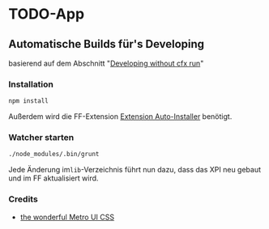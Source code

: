# TODO-App

## Automatische Builds für's Developing

basierend auf dem Abschnitt "[Developing without cfx run](https://developer.mozilla.org/en-US/Add-ons/SDK/Tutorials/Getting_started)"


### Installation

```sh
npm install
```

Außerdem wird die FF-Extension [Extension Auto-Installer](https://addons.mozilla.org/en-US/firefox/addon/autoinstaller/)
benötigt.

### Watcher starten

```sh
./node_modules/.bin/grunt
```

Jede Änderung im`lib`-Verzeichnis führt nun dazu, dass das XPI neu gebaut und im FF aktualisiert wird.

### Credits

* [the wonderful Metro UI CSS](http://metroui.org.ua/)
